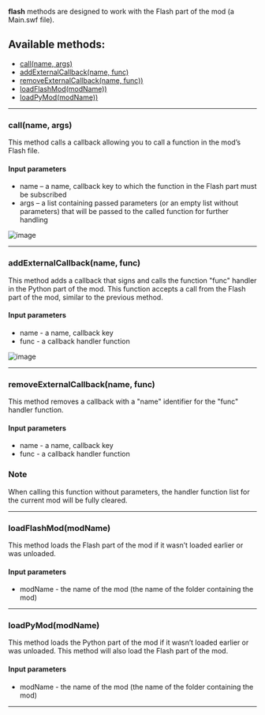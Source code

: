 **flash** methods are designed to work with the Flash part of the mod (a Main.swf file).

## Available methods:

- [call(name, args)](#callname-args)
- [addExternalCallback(name, func)](#addExternalCallbackname-func)
- [removeExternalCallback(name, func))](#removeExternalCallbackname-func)
- [loadFlashMod(modName))](#loadFlashModmodName)
- [loadPyMod(modName))](#loadPyModmodName)

---

### call(name, args)

This method calls a callback allowing you to call a function in the mod’s Flash file.

#### Input parameters
- name – a name, callback key to which the function in the Flash part must be subscribed
- args – a list containing passed parameters (or an empty list without parameters) that will be passed to the called function for further handling

![image](https://github.com/wgmods/Mods-API-Documentation/assets/167185926/e3480155-0d78-4ac1-a321-97d94b91d8c9)

---

### addExternalCallback(name, func)

This method adds a callback that signs and calls the function "func" handler in the Python part of the mod. This function accepts a call from the Flash part of the mod, similar to the previous method.

#### Input parameters
- name - a name, callback key
- func - a callback handler function

![image](https://github.com/wgmods/Mods-API-Documentation/assets/167185926/11f2c700-6499-42b3-a116-53b4a6d00aa5)

---

### removeExternalCallback(name, func)

This method removes a callback with a "name" identifier for the "func" handler function.

#### Input parameters
- name - a name, callback key
- func - a callback handler function

### Note
When calling this function without parameters, the handler function list for the current mod will be fully cleared.

---

### loadFlashMod(modName)

This method loads the Flash part of the mod if it wasn’t loaded earlier or was unloaded.

#### Input parameters
- modName - the name of the mod (the name of the folder containing the mod)

---

### loadPyMod(modName)

This method loads the Python part of the mod if it wasn’t loaded earlier or was unloaded. This method will also load the Flash part of the mod.

#### Input parameters
- modName - the name of the mod (the name of the folder containing the mod)

---
